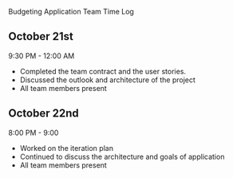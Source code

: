 Budgeting Application Team Time Log

October 21st
-----------------------

9:30 PM - 12:00 AM
 - Completed the team contract and the user stories.
 - Discussed the outlook and architecture of the project
 - All team members present

October 22nd
-----------------------

8:00 PM - 9:00
 - Worked on the iteration plan
 - Continued to discuss the architecture and goals of application
 - All team members present